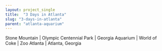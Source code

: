 ```yaml
---
layout: project_single
title:  "3 Days in Atlanta"
slug: "3-days-in-atlanta"
parent: "atlanta-aquarium"
---
```

Stone Mountain | Olympic Centennial Park | Georgia Aquarium | World of Coke | Zoo Atlanta | Atlanta, Georgia